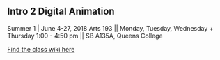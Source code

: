 ## Intro 2 Digital Animation
Summer 1 | June 4-27, 2018
Arts 193 || Monday, Tuesday, Wednesday + Thursday 1:00 - 4:50 pm || SB A135A, Queens College

[Find the class wiki here](https://github.com/rebleo/i2daSummer2018/wiki)
